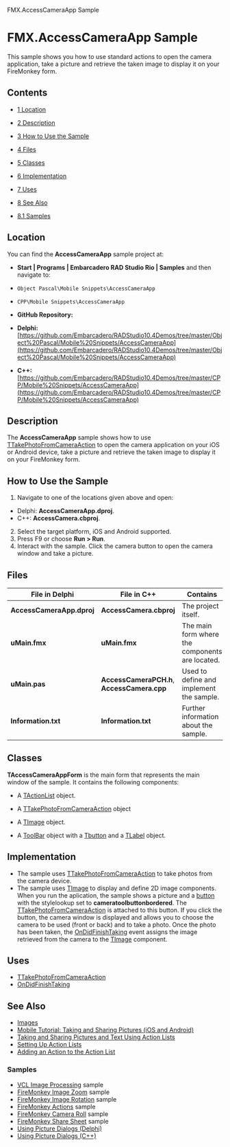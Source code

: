 FMX.AccessCameraApp Sample[]()
# FMX.AccessCameraApp Sample 


This sample shows you how to use standard actions to open the camera application, take a picture and retrieve the taken image to display it on your FireMonkey form.
## Contents



* [1 Location](#Location)
* [2 Description](#Description)
* [3 How to Use the Sample](#How_to_Use_the_Sample)
* [4 Files](#Files)
* [5 Classes](#Classes)
* [6 Implementation](#Implementation)
* [7 Uses](#Uses)
* [8 See Also](#See_Also)

* [8.1 Samples](#Samples)


## Location 

You can find the **AccessCameraApp** sample project at:
* **Start | Programs | Embarcadero RAD Studio Rio | Samples** and then navigate to:

* `Object Pascal\Mobile Snippets\AccessCameraApp`
* `CPP\Mobile Snippets\AccessCameraApp`

* **GitHub Repository:**

* **Delphi:**[https://github.com/Embarcadero/RADStudio10.4Demos/tree/master/Object%20Pascal/Mobile%20Snippets/AccessCameraApp](https://github.com/Embarcadero/RADStudio10.4Demos/tree/master/Object%20Pascal/Mobile%20Snippets/AccessCameraApp)
* **C++:**[https://github.com/Embarcadero/RADStudio10.4Demos/tree/master/CPP/Mobile%20Snippets/AccessCameraApp](https://github.com/Embarcadero/RADStudio10.4Demos/tree/master/CPP/Mobile%20Snippets/AccessCameraApp)

## Description 

The **AccessCameraApp** sample shows how to use [TTakePhotoFromCameraAction](http://docwiki.embarcadero.com/Libraries/en/FMX.MediaLibrary.Actions.TTakePhotoFromCameraAction) to open the camera application on your iOS or Android device, take a picture and retrieve the taken image to display it on your FireMonkey form.
## How to Use the Sample 


1.  Navigate to one of the locations given above and open:

*  Delphi: **AccessCameraApp.dproj**.
*  C++: **AccessCamera.cbproj**.

2.  Select the target platform, iOS and Android supported.
3.  Press F9 or choose **Run > Run**.
4.  Interact with the sample. Click the camera button to open the camera window and take a picture.

## Files 



|**File in Delphi**       |**File in C++**                            |**Contains**                                   |
|-------------------------|-------------------------------------------|-----------------------------------------------|
|**AccessCameraApp.dproj**|**AccessCamera.cbproj**                    |The project itself.                            |
|**uMain.fmx**            |**uMain.fmx**                              |The main form where the components are located.|
|**uMain.pas**            |**AccessCameraPCH.h**, **AccessCamera.cpp**|Used to define and implement the sample.       |
|**Information.txt**      |**Information.txt**                        |Further information about the sample.          |


## Classes 

**TAccessCameraAppForm** is the main form that represents the main window of the sample. It contains the following components:
*  A [TActionList](http://docwiki.embarcadero.com/Libraries/en/FMX.ActnList.TActionList) object.

*  A [TTakePhotoFromCameraAction](http://docwiki.embarcadero.com/Libraries/en/FMX.MediaLibrary.Actions.TTakePhotoFromCameraAction) object

*  A [TImage](http://docwiki.embarcadero.com/Libraries/en/FMX.Objects.TImage) object.
*  A [ToolBar](http://docwiki.embarcadero.com/Libraries/en/FMX.StdCtrls.TToolBar) object with a [Tbutton](http://docwiki.embarcadero.com/Libraries/en/FMX.StdCtrls.TButton) and a [TLabel](http://docwiki.embarcadero.com/Libraries/en/FMX.StdCtrls.TLabel) object.

## Implementation 


*  The sample uses [TTakePhotoFromCameraAction](http://docwiki.embarcadero.com/Libraries/en/FMX.MediaLibrary.Actions.TTakePhotoFromCameraAction) to take photos from the camera device.
*  The sample uses [TImage](http://docwiki.embarcadero.com/Libraries/en/FMX.Objects.TImage) to display and define 2D image components.
When you run the aplication, the sample shows a picture and a [button](http://docwiki.embarcadero.com/Libraries/en/FMX.StdCtrls.TButton) with the stylelookup set to **cameratoolbuttonbordered**. The [TTakePhotoFromCameraAction](http://docwiki.embarcadero.com/Libraries/en/FMX.MediaLibrary.Actions.TTakePhotoFromCameraAction) is attached to this button. If you click the button, the camera window is displayed and allows you to choose the camera to be used (front or back) and to take a photo. Once the photo has been taken, the [OnDidFinishTaking](http://docwiki.embarcadero.com/Libraries/en/FMX.MediaLibrary.Actions.TCustomTakePhotoAction.OnDidFinishTaking) event assigns the image retrieved from the camera to the [TImage](http://docwiki.embarcadero.com/Libraries/en/FMX.Objects.TImage) component.
## Uses 


* [TTakePhotoFromCameraAction](http://docwiki.embarcadero.com/Libraries/en/FMX.MediaLibrary.Actions.TTakePhotoFromCameraAction)
* [OnDidFinishTaking](http://docwiki.embarcadero.com/Libraries/en/FMX.MediaLibrary.Actions.TCustomTakePhotoAction.OnDidFinishTaking)

## See Also 


* [Images](http://docwiki.embarcadero.com/RADStudio/en/Images)
* [Mobile Tutorial: Taking and Sharing Pictures (iOS and Android)](http://docwiki.embarcadero.com/RADStudio/en/Mobile_Tutorial:_Taking_and_Sharing_a_Picture,_and_Sharing_Text_(iOS_and_Android))
* [Taking and Sharing Pictures and Text Using Action Lists](http://docwiki.embarcadero.com/RADStudio/en/Taking_and_Sharing_Pictures_and_Text_Using_Action_Lists)
* [Setting Up Action Lists](http://docwiki.embarcadero.com/RADStudio/en/Setting_Up_Action_Lists)
* [Adding an Action to the Action List](http://docwiki.embarcadero.com/RADStudio/en/Adding_an_Action_to_the_Action_List)

### Samples 


* [VCL Image Processing](http://docwiki.embarcadero.com/CodeExamples/en/VCL.ImageProc_Sample) sample
* [FireMonkey Image Zoom](http://docwiki.embarcadero.com/CodeExamples/en/FMX.ImageZoom_Sample) sample
* [FireMonkey Image Rotation](http://docwiki.embarcadero.com/CodeExamples/en/FMX.ImageRotation_Sample) sample
* [FireMonkey Actions](http://docwiki.embarcadero.com/CodeExamples/en/FMX.ActionsDemo_Sample) sample
* [FireMonkey Camera Roll](http://docwiki.embarcadero.com/CodeExamples/en/FMX.CameraRoll_Sample) sample
* [FireMonkey Share Sheet](http://docwiki.embarcadero.com/CodeExamples/en/FMX.ShareSheet_Sample) sample
* [Using Picture Dialogs (Delphi)](http://docwiki.embarcadero.com/CodeExamples/en/UsingPictureDialogs_%28Delphi%29)
* [Using Picture Dialogs (C++)](http://docwiki.embarcadero.com/CodeExamples/en/UsingPictureDialogs_%28C%2B%2B%29)





